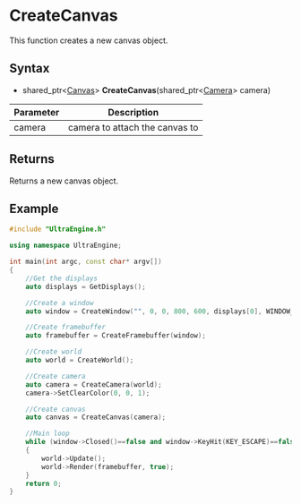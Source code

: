 # CreateCanvas

This function creates a new canvas object.

## Syntax

- shared_ptr<[Canvas](Canvas.md)\> **CreateCanvas**(shared_ptr<[Camera](Camera.md)\> camera)

| Parameter | Description |
| --- | --- |
| camera | camera to attach the canvas to |

## Returns

Returns a new canvas object.

## Example

```c++
#include "UltraEngine.h"

using namespace UltraEngine;

int main(int argc, const char* argv[])
{
    //Get the displays
    auto displays = GetDisplays();

    //Create a window
    auto window = CreateWindow("", 0, 0, 800, 600, displays[0], WINDOW_CENTER | WINDOW_TITLEBAR);

    //Create framebuffer
    auto framebuffer = CreateFramebuffer(window);

    //Create world
    auto world = CreateWorld();

    //Create camera
    auto camera = CreateCamera(world);
    camera->SetClearColor(0, 0, 1);

    //Create canvas
    auto canvas = CreateCanvas(camera);

    //Main loop
    while (window->Closed()==false and window->KeyHit(KEY_ESCAPE)==false)
    {
        world->Update();
        world->Render(framebuffer, true);
    }
    return 0;
}
```
